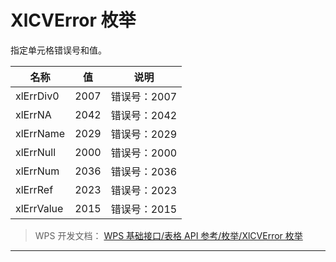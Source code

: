 # XlCVError 枚举

指定单元格错误号和值。

| 名称       | 值   | 说明         |
|------------|------|--------------|
| xlErrDiv0  | 2007 | 错误号：2007 |
| xlErrNA    | 2042 | 错误号：2042 |
| xlErrName  | 2029 | 错误号：2029 |
| xlErrNull  | 2000 | 错误号：2000 |
| xlErrNum   | 2036 | 错误号：2036 |
| xlErrRef   | 2023 | 错误号：2023 |
| xlErrValue | 2015 | 错误号：2015 |

> WPS 开发文档： [WPS 基础接口/表格 API 参考/枚举/XlCVError 枚举](https://qn.cache.wpscdn.cn/encs/doc/office_v19/topics/WPS%20%E5%9F%BA%E7%A1%80%E6%8E%A5%E5%8F%A3/%E8%A1%A8%E6%A0%BC%20API%20%E5%8F%82%E8%80%83/%E6%9E%9A%E4%B8%BE/XlCVError%20%E6%9E%9A%E4%B8%BE.html)

------------------------------------------------------------------------
